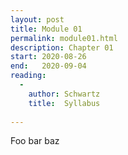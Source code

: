 ```yaml
---
layout: post
title: Module 01
permalink: module01.html
description: Chapter 01
start: 2020-08-26
end:   2020-09-04
reading:
  - 
    author: Schwartz
    title:  Syllabus
    
---
```


Foo bar baz 